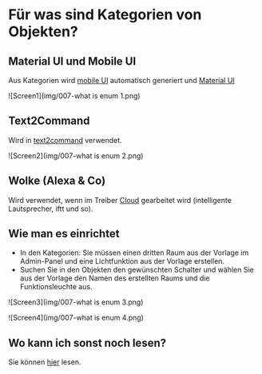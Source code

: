 # Für was sind Kategorien von Objekten?

## Material UI und Mobile UI
Aus Kategorien wird [mobile UI](https://github.com/ioBroker/ioBroker.mobile/blob/master/README.md) automatisch generiert
und [Material UI](https://github.com/ioBroker/ioBroker.material/blob/master/README.md)

![Screen1](img/007-what is enum 1.png)

## Text2Command
Wird in [text2command](https://github.com/ioBroker/ioBroker.text2command) verwendet.

![Screen2](img/007-what is enum 2.png)

## Wolke (Alexa & Co)
Wird verwendet, wenn im Treiber [Cloud](https://github.com/ioBroker/ioBroker.cloud) gearbeitet wird (intelligente Lautsprecher, iftt und so).

## Wie man es einrichtet

* In den Kategorien: Sie müssen einen dritten Raum aus der Vorlage im Admin-Panel und eine Lichtfunktion aus der Vorlage erstellen.
* Suchen Sie in den Objekten den gewünschten Schalter und wählen Sie aus der Vorlage den Namen des erstellten Raums und die Funktionsleuchte aus.

![Screen3](img/007-what is enum 3.png)

![Screen4](img/007-what is enum 4.png)

## Wo kann ich sonst noch lesen?
Sie können [hier](https://github.com/ioBroker/ioBroker.text2command) lesen.